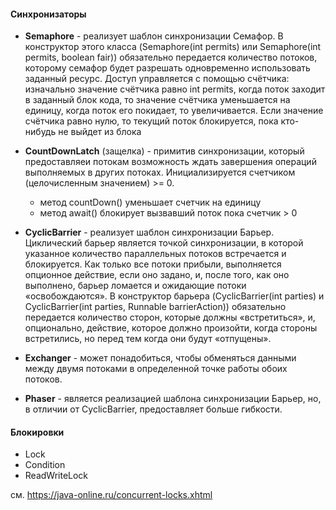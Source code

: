 #### Синхронизаторы

* **Semaphore** - реализует шаблон синхронизации Семафор.
  В конструктор этого класса (Semaphore(int permits) 
  или Semaphore(int permits, boolean fair)) 
  обязательно передается количество потоков, 
  которому семафор будет разрешать одновременно использовать заданный ресурс.
  Доступ управляется с помощью счётчика: 
  изначально значение счётчика равно int permits, 
  когда поток заходит в заданный блок кода, 
  то значение счётчика уменьшается на единицу, 
  когда поток его покидает, то увеличивается. 
  Если значение счётчика равно нулю, 
  то текущий поток блокируется, 
  пока кто-нибудь не выйдет из блока

* **CountDownLatch** (защелка) - примитив синхронизации,
  который предоставляеи потокам возможность ждать завершения операций
  выполняемых в других потоках.
  Инициализируется счетчиком (целочисленным значением) >= 0.
  - метод countDown() уменьшает счетчик на единицу
  - метод await() блокирует вызвавший поток пока счетчик > 0

* **CyclicBarrier** - реализует шаблон синхронизации Барьер.
  Циклический барьер является точкой синхронизации, 
  в которой указанное количество параллельных потоков встречается и блокируется. 
  Как только все потоки прибыли, выполняется опционное действие, если оно задано, 
  и, после того, как оно выполнено, барьер ломается 
  и ожидающие потоки «освобождаются».
  В конструктор барьера (CyclicBarrier(int parties) 
  и CyclicBarrier(int parties, Runnable barrierAction)) 
  обязательно передается количество сторон, 
  которые должны «встретиться», 
  и, опционально, действие, которое должно произойти, 
  когда стороны встретились, 
  но перед тем когда они будут «отпущены».

* **Exchanger<V>** - может понадобиться, 
  чтобы обменяться данными между двумя потоками 
  в определенной точке работы обоих потоков.

* **Phaser** - является реализацией шаблона синхронизации Барьер, 
  но, в отличии от CyclicBarrier, предоставляет больше гибкости.

#### Блокировки

* Lock
* Condition
* ReadWriteLock

см. https://java-online.ru/concurrent-locks.xhtml